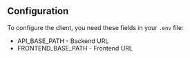 ## Configuration

To configure the client, you need these fields in your `.env` file:

- API_BASE_PATH - Backend URL
- FRONTEND_BASE_PATH - Frontend URL
